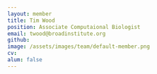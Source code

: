 ```yaml
---
layout: member
title: Tim Wood
position: Associate Computaional Biologist
email: twood@broadinstitute.org
github: 
image: /assets/images/team/default-member.png
cv:
alum: false
---
```


